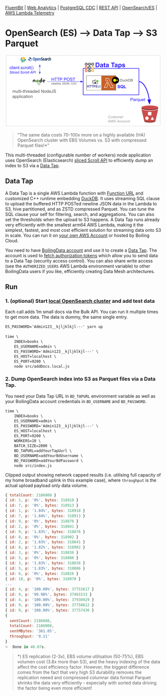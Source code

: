 [FluentBit](https://github.com/boilingdata/data-taps-fluentbit-example) | [Web Analytics](https://github.com/boilingdata/data-taps-webanalytics-example) | [PostgreSQL CDC](https://github.com/boilingdata/data-taps-postgres-cdc) | [REST API](https://github.com/boilingdata/data-taps-nycopendata-example) | [OpenSearch/ES](https://github.com/boilingdata/data-taps-opensearch-to-s3) | [AWS Lambda Telemetry](https://github.com/dforsber/data-taps-lambda-extension)


# OpenSearch (ES) --> Data Tap --> S3 Parquet

<p align="center">
  <img src="img/opensearch.png" title="ES to S3 with Data Tap">
</p>

> "The same data costs 70-100x more on a highly available (HA) OpenSearch cluster with EBS Volumes vs. S3 with compressed Parquet files!\*"

This multi-threaded (configurable number of workers) node application uses OpenSearch (Elasticsearch) [sliced Scroll API](https://opensearch.org/docs/latest/search-plugins/searching-data/paginate/#scroll-search) to efficiently dump an index to S3 via a [Data Tap](https://github.com/boilingdata/data-taps-template).

## Data Tap

A Data Tap is a single AWS Lambda function with [Function URL](https://docs.aws.amazon.com/lambda/latest/dg/lambda-urls.html) and customized C++ runtime embedding [DuckDB](https://www.duckdb.org/). It uses streaming SQL clause to upload the buffered HTTP POSTed newline JSON data in the Lambda to S3, hive partitioned, and as ZSTD compressed Parquet. You can tune the SQL clause your self for filtering, search, and aggregations. You can also set the thresholds when the upload to S3 happens. A Data Tap runs already very efficiently with the smallest arm64 AWS Lambda, making it the simplest, fastest, and most cost efficient solution for streaming data onto S3 in scale. You can run it on [your own AWS Account](https://github.com/boilingdata/data-taps-template) or hosted by Boiling Cloud.

You need to have [BoilingData account](https://github.com/boilingdata/boilingdata-bdcli) and use it to create a [Data Tap](https://github.com/boilingdata/data-taps-template). The account is used to [fetch authorization tokens](https://github.com/boilingdata/data-taps-template?tab=readme-ov-file#3-get-token-and-ingestion-url-and-send-data) which allow you to send data to a Data Tap (security access control). You can also share write access (see the `AUTHORIZED_USERS` AWS Lambda environment variable) to other BoilingData users if you like, efficiently creating Data Mesh architectures.

## Run

### 1. (optional) Start [local OpenSearch cluster](docker-compose.yaml) and add test data

Each call adds 1m small docs via the Bulk API. You can run it multiple times to get more data. The data is dummy, the same single entry.

```shell
ES_PASSWORD='Admin123__kjljklkjl---' yarn up

time \
    INDEX=books \
    ES_USERNAME=admin \
    ES_PASSWORD='Admin123__kjljklkjl---' \
    ES_HOST=localhost \
    ES_PORT=9200 \
    node src/addDocs.local.js
```

### 2. Dump OpenSearch index into S3 as Parquet files via a Data Tap.

You need your Data Tap URL in `BD_TAPURL` environment variable as well as your BoilingData account credentials in `BD_USERNAME` and `BD_PASSWORD`.

```shell
time \
    INDEX=books \
    ES_USERNAME=admin \
    ES_PASSWORD='Admin123__kjljklkjl---' \
    ES_HOST=localhost \
    ES_PORT=9200 \
    WORKERS=10 \
    BATCH_SIZE=2000 \
    BD_TAPURL=addYourTapUurl \
    BD_USERNAME=addYourBdUsername \
    BD_PASSWORD=addYourBdPassword \
    node src/index.js
```

Clipped output showing network capped results (i.e. utilising full capacity of my home broadband uplink in this example case), where `throughput` is the actual upload payload only data volume.

```javascript
{ totalCount: 2186008 }
{ id: 1, p: '0%', bytes: 318918 }
{ id: 7, p: '0%', bytes: 318913 }
{ id: 1, p: '1.84%', bytes: 318918 }
{ id: 7, p: '1.84%', bytes: 318913 }
{ id: 9, p: '0%', bytes: 318876 }
{ id: 2, p: '0%', bytes: 318841 }
{ id: 9, p: '1.83%', bytes: 318876 }
{ id: 8, p: '0%', bytes: 318902 }
{ id: 2, p: '1.83%', bytes: 318841 }
{ id: 8, p: '1.82%', bytes: 318902 }
{ id: 3, p: '0%', bytes: 318836 }
{ id: 5, p: '0%', bytes: 318886 }
{ id: 3, p: '1.83%', bytes: 318836 }
{ id: 5, p: '1.83%', bytes: 318886 }
{ id: 6, p: '0%', bytes: 318826 }
{ id: 10, p: '0%', bytes: 318970 }
...
{ id: 4, p: '100.00%', bytes: 37753617 }
{ id: 9, p: '99.98%', bytes: 37401533 }
{ id: 4, p: '100.00%', bytes: 37930929 }
{ id: 9, p: '100.00%', bytes: 37750612 }
{ id: 9, p: '100.00%', bytes: 37757436 }
{
  sentCount: 2186008,
  totalCount: 2186008,
  sentMBytes: '361.05',
  throughput: '9.11'
}
✨  Done in 40.07s.
```

> \*) ES replication (2-3x), EBS volume utilisation (50-75%), EBS volumen cost (3.8x more than S3), and the heavy indexing of the data affect the cost efficiency factor. However, the biggest difference comes from the fact that very high S3 durability removes the replication neeed and compressed columnar data format Parquet shrinks the data very efficiently - especially with sorted data driving the factor being even more efficient!
